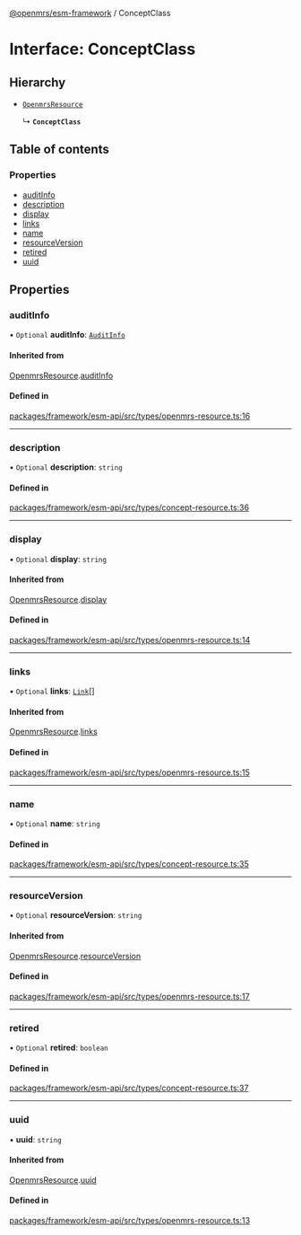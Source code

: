 [@openmrs/esm-framework](../API.md) / ConceptClass

# Interface: ConceptClass

## Hierarchy

- [`OpenmrsResource`](OpenmrsResource.md)

  ↳ **`ConceptClass`**

## Table of contents

### Properties

- [auditInfo](ConceptClass.md#auditinfo)
- [description](ConceptClass.md#description)
- [display](ConceptClass.md#display)
- [links](ConceptClass.md#links)
- [name](ConceptClass.md#name)
- [resourceVersion](ConceptClass.md#resourceversion)
- [retired](ConceptClass.md#retired)
- [uuid](ConceptClass.md#uuid)

## Properties

### auditInfo

• `Optional` **auditInfo**: [`AuditInfo`](AuditInfo.md)

#### Inherited from

[OpenmrsResource](OpenmrsResource.md).[auditInfo](OpenmrsResource.md#auditinfo)

#### Defined in

[packages/framework/esm-api/src/types/openmrs-resource.ts:16](https://github.com/openmrs/openmrs-esm-core/blob/main/packages/framework/esm-api/src/types/openmrs-resource.ts#L16)

___

### description

• `Optional` **description**: `string`

#### Defined in

[packages/framework/esm-api/src/types/concept-resource.ts:36](https://github.com/openmrs/openmrs-esm-core/blob/main/packages/framework/esm-api/src/types/concept-resource.ts#L36)

___

### display

• `Optional` **display**: `string`

#### Inherited from

[OpenmrsResource](OpenmrsResource.md).[display](OpenmrsResource.md#display)

#### Defined in

[packages/framework/esm-api/src/types/openmrs-resource.ts:14](https://github.com/openmrs/openmrs-esm-core/blob/main/packages/framework/esm-api/src/types/openmrs-resource.ts#L14)

___

### links

• `Optional` **links**: [`Link`](Link.md)[]

#### Inherited from

[OpenmrsResource](OpenmrsResource.md).[links](OpenmrsResource.md#links)

#### Defined in

[packages/framework/esm-api/src/types/openmrs-resource.ts:15](https://github.com/openmrs/openmrs-esm-core/blob/main/packages/framework/esm-api/src/types/openmrs-resource.ts#L15)

___

### name

• `Optional` **name**: `string`

#### Defined in

[packages/framework/esm-api/src/types/concept-resource.ts:35](https://github.com/openmrs/openmrs-esm-core/blob/main/packages/framework/esm-api/src/types/concept-resource.ts#L35)

___

### resourceVersion

• `Optional` **resourceVersion**: `string`

#### Inherited from

[OpenmrsResource](OpenmrsResource.md).[resourceVersion](OpenmrsResource.md#resourceversion)

#### Defined in

[packages/framework/esm-api/src/types/openmrs-resource.ts:17](https://github.com/openmrs/openmrs-esm-core/blob/main/packages/framework/esm-api/src/types/openmrs-resource.ts#L17)

___

### retired

• `Optional` **retired**: `boolean`

#### Defined in

[packages/framework/esm-api/src/types/concept-resource.ts:37](https://github.com/openmrs/openmrs-esm-core/blob/main/packages/framework/esm-api/src/types/concept-resource.ts#L37)

___

### uuid

• **uuid**: `string`

#### Inherited from

[OpenmrsResource](OpenmrsResource.md).[uuid](OpenmrsResource.md#uuid)

#### Defined in

[packages/framework/esm-api/src/types/openmrs-resource.ts:13](https://github.com/openmrs/openmrs-esm-core/blob/main/packages/framework/esm-api/src/types/openmrs-resource.ts#L13)
